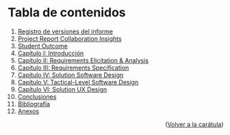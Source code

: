 # Tabla de contenidos

<ol>
  <li><a href="https://github.com/GoCaseGo-Arquitectura-Emergentes/upc-pre-202401-si728-sw82-GoCaseGo-report/blob/main/Registro_de_Versiones.md">Registro de versiones del informe</a></li>
  <li><a href="https://github.com/GoCaseGo-Arquitectura-Emergentes/upc-pre-202401-si728-sw82-GoCaseGo-report/blob/main/Project_Report_Collaboration_Insights.md">Project Report Collaboration Insights</a></li>
  <li><a href="https://github.com/GoCaseGo-Arquitectura-Emergentes/upc-pre-202401-si728-sw82-GoCaseGo-report/blob/main/Student_Outcome.md">Student Outcome</a></li>
  <li><a href="https://github.com/GoCaseGo-Arquitectura-Emergentes/upc-pre-202401-si728-sw82-GoCaseGo-report/blob/main/Capitulo_I_Introduccion.md">Capítulo I: Introducción</a></li>
  <li><a href="https://github.com/GoCaseGo-Arquitectura-Emergentes/upc-pre-202401-si728-sw82-GoCaseGo-report/blob/main/Capitulo_II_Requirements_Elicitation_And_Analysis.md">Capítulo II: Requirements Elicitation & Analysis</a></li>
  <li><a href="https://github.com/GoCaseGo-Arquitectura-Emergentes/upc-pre-202401-si728-sw82-GoCaseGo-report/blob/main/Capitulo_III_Requirements_Specification.md">Capítulo III: Requirements Specification</a></li>
  <li><a href="https://github.com/GoCaseGo-Arquitectura-Emergentes/upc-pre-202401-si728-sw82-GoCaseGo-report/blob/main/Capitulo_IV_Strategic_Level_Software_Design.md">Capítulo IV: Solution Software Design</a></li>
  <li><a href="https://github.com/GoCaseGo-Arquitectura-Emergentes/upc-pre-202401-si728-sw82-GoCaseGo-report/blob/main/Capitulo_V_Tactical_Level_Software_Design.md">Capítulo V: Tactical-Level Software Design</a></li>
    <li><a href="https://github.com/GoCaseGo-Arquitectura-Emergentes/upc-pre-202401-si728-sw82-GoCaseGo-report/blob/main/Capitulo_VI_Solution_UX_Design.md">Capítulo VI: Solution UX Design</a></li>
  <li><a href="https://github.com/GoCaseGo-Arquitectura-Emergentes/upc-pre-202401-si728-sw82-GoCaseGo-report/blob/main/Conclusiones.md">Conclusiones</a></li>
  <li><a href="https://github.com/GoCaseGo-Arquitectura-Emergentes/upc-pre-202401-si728-sw82-GoCaseGo-report/blob/main/Bibliografia.md">Bibliografía</a></li>
  <li><a href="https://github.com/GoCaseGo-Arquitectura-Emergentes/upc-pre-202401-si728-sw82-GoCaseGo-report/blob/main/Anexos.md">Anexos</a></li>
</ol>

<p align="right">(<a href="https://github.com/GoCaseGo-Arquitectura-Emergentes/upc-pre-202401-si728-sw82-GoCaseGo-report/blob/main/README.md">Volver a la carátula</a>)</p>
